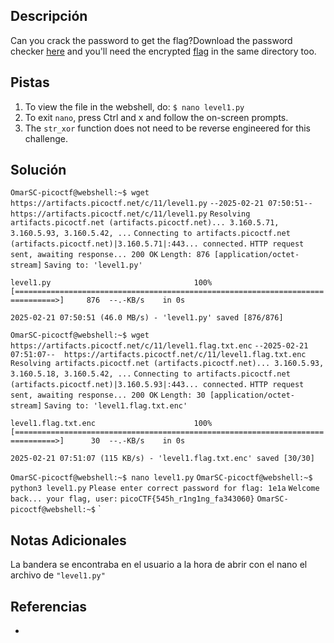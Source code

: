 ## Descripción
Can you crack the password to get the flag?Download the password checker [here](https://artifacts.picoctf.net/c/11/level1.py) and you'll need the encrypted [flag](https://artifacts.picoctf.net/c/11/level1.flag.txt.enc) in the same directory too.

## Pistas

1. To view the file in the webshell, do: `$ nano level1.py`
2. To exit `nano`, press Ctrl and x and follow the on-screen prompts.
3. The `str_xor` function does not need to be reverse engineered for this challenge.

## Solución
`OmarSC-picoctf@webshell:~$ wget https://artifacts.picoctf.net/c/11/level1.py`
`--2025-02-21 07:50:51--  https://artifacts.picoctf.net/c/11/level1.py`
`Resolving artifacts.picoctf.net (artifacts.picoctf.net)... 3.160.5.71, 3.160.5.93, 3.160.5.42, ...`
`Connecting to artifacts.picoctf.net (artifacts.picoctf.net)|3.160.5.71|:443... connected.`
`HTTP request sent, awaiting response... 200 OK`
`Length: 876 [application/octet-stream]`
`Saving to: 'level1.py'`

`level1.py                                100%[===============================================================================>]     876  --.-KB/s    in 0s`      

`2025-02-21 07:50:51 (46.0 MB/s) - 'level1.py' saved [876/876]`

`OmarSC-picoctf@webshell:~$ wget https://artifacts.picoctf.net/c/11/level1.flag.txt.enc`
`--2025-02-21 07:51:07--  https://artifacts.picoctf.net/c/11/level1.flag.txt.enc`
`Resolving artifacts.picoctf.net (artifacts.picoctf.net)... 3.160.5.93, 3.160.5.18, 3.160.5.42, ...`
`Connecting to artifacts.picoctf.net (artifacts.picoctf.net)|3.160.5.93|:443... connected.`
`HTTP request sent, awaiting response... 200 OK`
`Length: 30 [application/octet-stream]`
`Saving to: 'level1.flag.txt.enc'`

`level1.flag.txt.enc                      100%[===============================================================================>]      30  --.-KB/s    in 0s`      

`2025-02-21 07:51:07 (115 KB/s) - 'level1.flag.txt.enc' saved [30/30]`

`OmarSC-picoctf@webshell:~$ nano level1.py`
`OmarSC-picoctf@webshell:~$ python3 level1.py`
`Please enter correct password for flag: 1e1a`
`Welcome back... your flag, user:`
`picoCTF{545h_r1ng1ng_fa343060}`
`OmarSC-picoctf@webshell:~$` `



## Notas Adicionales

La bandera se encontraba en el usuario a la hora de abrir con el nano el archivo de `"level1.py"`

## Referencias
- 
